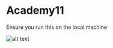 # Academy11

Ensure you run this on the local machine

![alt text](https://i.stack.imgur.com/SdKg1.jpg)
